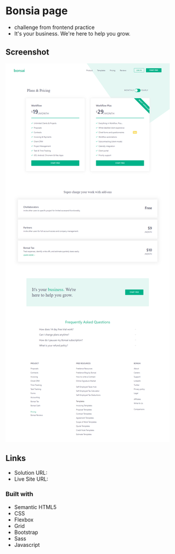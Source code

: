 # Bonsia page

- challenge from frontend practice
- It's your business. We're here to help you grow.

## Screenshot

![bonsia](./design/bonsai.png)

## Links

- Solution URL: []()
- Live Site URL: []()

### Built with

- Semantic HTML5
- CSS
- Flexbox
- Grid
- Bootstrap
- Sass
- Javascript

